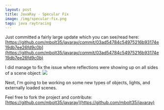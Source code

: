 ```yaml
---
layout: post
title: JavaRay - Specular Fix
image: /img/specular-fix.png
tags: java raytracing
---
```

Just committed a fairly large update which you can see/read here:
[https://github.com/mbolt35/javaray/commit/03ad54784c54975216b93174e19db7ee26fd9c0b](https://github.com/mbolt35/javaray/commit/03ad54784c54975216b93174e19db7ee26fd9c0b)

I did manage to fix the issue where reflections were showing up on all sides of a scene object:
[![](http://2.bp.blogspot.com/-nbrK5khcLlI/TbX9DFddBQI/AAAAAAAAADk/PplZT4c8IJs/s320/test.png)](http://2.bp.blogspot.com/-nbrK5khcLlI/TbX9DFddBQI/AAAAAAAAADk/PplZT4c8IJs/s1600/test.png)

Next, I'm going to be working on some new types of objects, lights, and externally loaded scenes.

Feel free to fork the project and contribute: [https://github.com/mbolt35/javaray](https://github.com/mbolt35/javaray)
